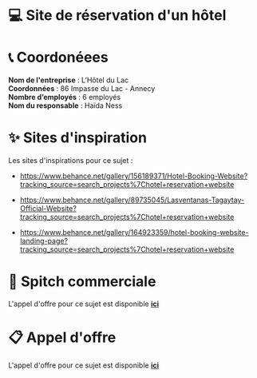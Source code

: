# 💻 Site de réservation d'un hôtel

# 📞 Coordonéees 

**Nom de l'entreprise** : L’Hôtel du Lac
<br>
**Coordonnées** : 86 Impasse du Lac - Annecy
<br>
**Nombre d’employés** : 6 employés
<br>
**Nom du responsable** : Haïda Ness

# ✨ Sites d'inspiration

Les sites d'inspirations pour ce sujet : 

- https://www.behance.net/gallery/156189371/Hotel-Booking-Website?tracking_source=search_projects%7Chotel+reservation+website

- https://www.behance.net/gallery/89735045/Lasventanas-Tagaytay-Official-Website?tracking_source=search_projects%7Chotel+reservation+website

- https://www.behance.net/gallery/164923359/hotel-booking-website-landing-page?tracking_source=search_projects%7Chotel+reservation+website

# 📃 Spitch commerciale 

L'appel d'offre pour ce sujet est disponible **[ici](spitch-commercial.md)**

# 📋 Appel d'offre 

L'appel d'offre pour ce sujet est disponible **[ici](appel-offre.md)**

